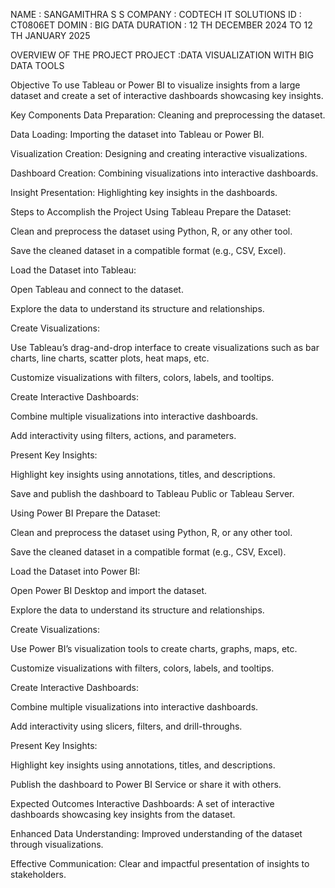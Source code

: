 NAME : SANGAMITHRA S S COMPANY : CODTECH IT SOLUTIONS ID : CT0806ET DOMIN : BIG DATA DURATION : 12 TH DECEMBER 2024 TO 12 TH JANUARY 2025

OVERVIEW OF THE PROJECT PROJECT :DATA VISUALIZATION WITH BIG DATA TOOLS

Objective
To use Tableau or Power BI to visualize insights from a large dataset and create a set of interactive dashboards showcasing key insights.

Key Components
Data Preparation: Cleaning and preprocessing the dataset.

Data Loading: Importing the dataset into Tableau or Power BI.

Visualization Creation: Designing and creating interactive visualizations.

Dashboard Creation: Combining visualizations into interactive dashboards.

Insight Presentation: Highlighting key insights in the dashboards.

Steps to Accomplish the Project
Using Tableau
Prepare the Dataset:

Clean and preprocess the dataset using Python, R, or any other tool.

Save the cleaned dataset in a compatible format (e.g., CSV, Excel).

Load the Dataset into Tableau:

Open Tableau and connect to the dataset.

Explore the data to understand its structure and relationships.

Create Visualizations:

Use Tableau’s drag-and-drop interface to create visualizations such as bar charts, line charts, scatter plots, heat maps, etc.

Customize visualizations with filters, colors, labels, and tooltips.

Create Interactive Dashboards:

Combine multiple visualizations into interactive dashboards.

Add interactivity using filters, actions, and parameters.

Present Key Insights:

Highlight key insights using annotations, titles, and descriptions.

Save and publish the dashboard to Tableau Public or Tableau Server.

Using Power BI
Prepare the Dataset:

Clean and preprocess the dataset using Python, R, or any other tool.

Save the cleaned dataset in a compatible format (e.g., CSV, Excel).

Load the Dataset into Power BI:

Open Power BI Desktop and import the dataset.

Explore the data to understand its structure and relationships.

Create Visualizations:

Use Power BI’s visualization tools to create charts, graphs, maps, etc.

Customize visualizations with filters, colors, labels, and tooltips.

Create Interactive Dashboards:

Combine multiple visualizations into interactive dashboards.

Add interactivity using slicers, filters, and drill-throughs.

Present Key Insights:

Highlight key insights using annotations, titles, and descriptions.

Publish the dashboard to Power BI Service or share it with others.

Expected Outcomes
Interactive Dashboards: A set of interactive dashboards showcasing key insights from the dataset.

Enhanced Data Understanding: Improved understanding of the dataset through visualizations.

Effective Communication: Clear and impactful presentation of insights to stakeholders.
